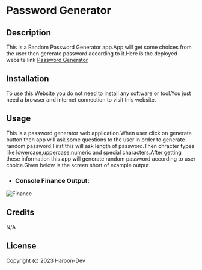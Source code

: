 # Password Generator


## Description
This is a Random Password Generator app.App will get some choices from the user then gererate password according to it.Here is the deployed website link [Password Generator](https://haroon-dev13.github.io/password-generator/)


## Installation
To use this Website you do not need to install any software or tool.You just need a browser and internet connection to visit this website.

## Usage
This is a password generator web application.When user click on generate button then app will ask some questions to the user in order to generate random password.First this will ask length of password.Then chracter types like lowercase,uppercase,numeric and special characters.After getting these information this app will generate random password according to user choice.Given below is the screen short of example output.

* ### Console Finance Output:
![Finance](images/finance.JPG)

## Credits
N/A

## License
Copyright (c) 2023 Haroon-Dev
